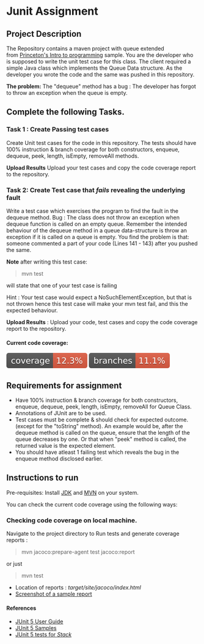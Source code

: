 # Junit Assignment

## Project Description

The Repository contains a maven project with queue extended from [Princeton's Intro to programming](https://introcs.cs.princeton.edu/java/43stack/) sample.
You are the developer who is supposed to write the unit test case for this class.
The client required a simple Java class which implements the Queue Data structure. As the developer you wrote the code and the same was pushed in this repository.

**The problem:** The "dequeue" method has a bug : The developer has forgot to throw an exception when the queue is empty.

## Complete the following Tasks.

### Task 1 : Create Passing test cases

Create Unit test cases for the code in this repository. The tests should have 100% instruction & branch coverage for both constructors, enqueue, dequeue, peek, length, isEmpty, removeAll methods.

**Upload Results** Upload your test cases and copy the code coverage report to the repository.

### Task 2: Create Test case that _fails_ revealing the underlying fault

Write a test case which exercises the program to find the fault in the dequeue method.
Bug : The class does not throw an exception when dequeue function is called on an empty queue. Remember the intended behaviour of the dequeue method in a queue data-structure is throw an exception if it is called on a queue is empty. You find the problem is that: someone commented a part of your code (Lines 141 - 143) after you pushed the same.

**Note** after writing this test case:

> mvn test

will state that one of your test case is failing

Hint : Your test case would expect a NoSuchElementException, but that is not thrown hence this test case will make your mvn test fail, and this the expected behaviour.

**Upload Results** : Upload your code, test cases and copy the code coverage report to the repository.

#### Current code coverage:

![Instructions Coverage](.github/badges/jacoco.svg "Instructions Coverage Jacoco")
![Branch Coverage](.github/badges/branches.svg "Branch Coverage Jacoco")

## Requirements for assignment

-   Have 100% instruction & branch coverage for both constructors, enqueue, dequeue, peek, length, isEmpty, removeAll for Queue Class.
-   Annotations of JUnit are to be used.
-   Test cases must be complete & should check for expected outcome. (except for the "toString" method). An example would be, after the dequeue method is called on the queue, ensure that the length of the queue decreases by one. Or that when "peek" method is called, the returned value is the expected element.
-   You should have atleast 1 failing test which reveals the bug in the enqueue method disclosed earlier.

## Instructions to run

Pre-requisites: Install [JDK](https://www.oracle.com/java/technologies/downloads/#jdk23-linux) and [MVN](https://maven.apache.org/download.cgi) on your system.

You can check the current code coverage using the following ways:

### Checking code coverage on local machine.

Navigate to the project directory to Run tests and generate coverage reports :

> mvn jacoco:prepare-agent test jacoco:report

or just

> mvn test

-   Location of reports : _target/site/jacoco/index.html_
-   [Screenshot of a sample report](https://github.com/ninadpchaudhari/JUnit-Assignment/blob/master/jacoco-report-sample.png?raw=true)

#### References

-   [JUnit 5 User Guide](https://junit.org/junit5/docs/current/user-guide)
-   [JUnit 5 Samples](https://github.com/junit-team/junit5-samples)
-   [JUnit 5 tests for _Stack_](https://github.com/junit-team/junit5/blob/master/documentation/src/test/java/example/TestingAStackDemo.java)
